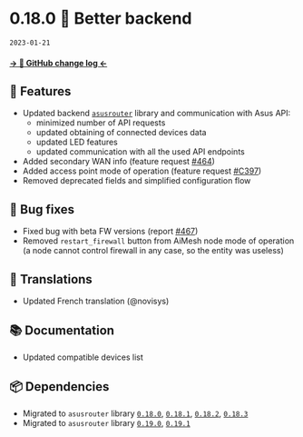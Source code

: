 # 0.18.0 🚀 Better backend

`2023-01-21`

#### [→ 🐙 GitHub change log ←](https://github.com/Vaskivskyi/ha-asusrouter/releases/tag/0.18.0)

## 🚀 Features

- Updated backend [`asusrouter`](https://github.com/Vaskivskyi/asusrouter) library and communication with Asus API:
    - minimized number of API requests
    - updated obtaining of connected devices data
    - updated LED features
    - updated communication with all the used API endpoints
- Added secondary WAN info (feature request [#464](https://github.com/Vaskivskyi/ha-asusrouter/issues/464))
- Added access point mode of operation (feature request [#C397](https://community.home-assistant.io/t/custom-component-asusrouter-integration/416111/397?u=vaskivskyi))
- Removed deprecated fields and simplified configuration flow

## 🐛 Bug fixes

- Fixed bug with beta FW versions (report [#467](https://github.com/Vaskivskyi/ha-asusrouter/issues/467))
- Removed `restart_firewall` button from AiMesh node mode of operation (a node cannot control firewall in any case, so the entity was useless)

## 📖 Translations

- Updated French translation (@novisys)

## 📚 Documentation

- Updated compatible devices list

## 📦 Dependencies


- Migrated to `asusrouter` library [`0.18.0`](https://github.com/Vaskivskyi/asusrouter/releases/tag/0.18.0), [`0.18.1`](https://github.com/Vaskivskyi/asusrouter/releases/tag/0.18.1), [`0.18.2`](https://github.com/Vaskivskyi/asusrouter/releases/tag/0.18.2), [`0.18.3`](https://github.com/Vaskivskyi/asusrouter/releases/tag/0.18.3)
- Migrated to `asusrouter` library [`0.19.0`](https://github.com/Vaskivskyi/asusrouter/releases/tag/0.19.0), [`0.19.1`](https://github.com/Vaskivskyi/asusrouter/releases/tag/0.19.1)
